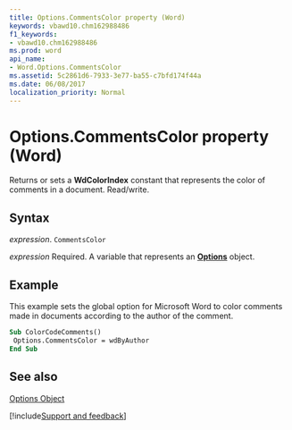 ```yaml
---
title: Options.CommentsColor property (Word)
keywords: vbawd10.chm162988486
f1_keywords:
- vbawd10.chm162988486
ms.prod: word
api_name:
- Word.Options.CommentsColor
ms.assetid: 5c2861d6-7933-3e77-ba55-c7bfd174f44a
ms.date: 06/08/2017
localization_priority: Normal
---
```



# Options.CommentsColor property (Word)

Returns or sets a  **WdColorIndex** constant that represents the color of comments in a document. Read/write.


## Syntax

_expression_. `CommentsColor`

_expression_ Required. A variable that represents an **[Options](Word.Options.md)** object.


## Example

This example sets the global option for Microsoft Word to color comments made in documents according to the author of the comment.


```vb
Sub ColorCodeComments() 
 Options.CommentsColor = wdByAuthor 
End Sub
```


## See also


[Options Object](Word.Options.md)

[!include[Support and feedback](~/includes/feedback-boilerplate.md)]